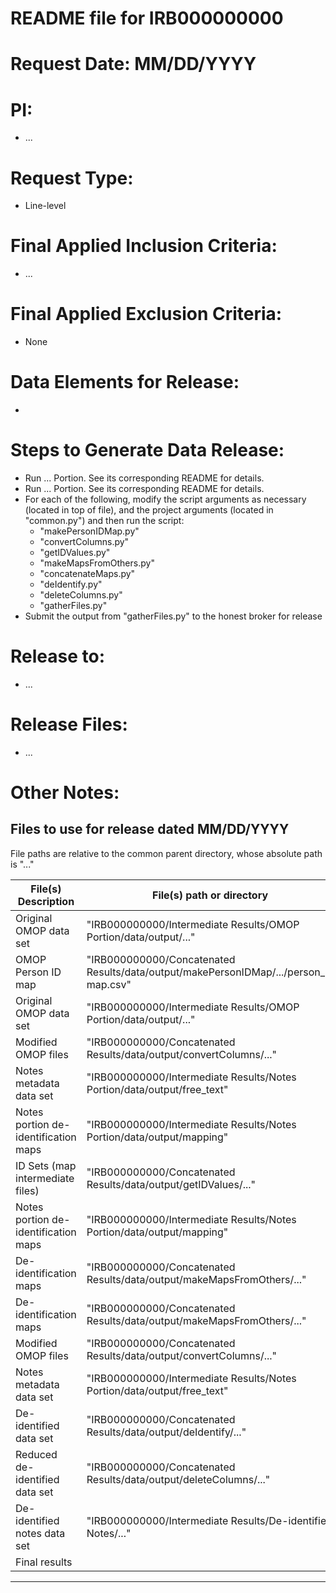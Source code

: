 # README file for IRB000000000

# Request Date: MM/DD/YYYY

# PI: 
 - ...

# Request Type:
 - Line-level

# Final Applied Inclusion Criteria:
 - ...

# Final Applied Exclusion Criteria:
 - None

# Data Elements for Release:
 - 

# Steps to Generate Data Release:
 - Run ... Portion. See its corresponding README for details.
 - Run ... Portion. See its corresponding README for details.
 - For each of the following, modify the script arguments as necessary (located in top of file), and the project arguments (located in "common.py") and then run the script:
   - "makePersonIDMap.py"
   - "convertColumns.py"
   - "getIDValues.py"
   - "makeMapsFromOthers.py"
   - "concatenateMaps.py"
   - "deIdentify.py"
   - "deleteColumns.py"
   - "gatherFiles.py"
 - Submit the output from "gatherFiles.py" to the honest broker for release

# Release to:
 - ...

# Release Files:
 - ...

# Other Notes:

## Files to use for release dated MM/DD/YYYY

File paths are relative to the common parent directory, whose absolute path is "..."

| File(s) Description                  | File(s) path or directory                                                             | Process that uses the file(s) |
| ------------------------------------ | ------------------------------------------------------------------------------------- | ----------------------------- |
| Original OMOP data set               | "IRB000000000/Intermediate Results/OMOP Portion/data/output/..."                      | makePersonIDMaps.py           |
| OMOP Person ID map                   | "IRB000000000/Concatenated Results/data/output/makePersonIDMap/.../person_id map.csv" | convertColumns.py             |
| Original OMOP data set               | "IRB000000000/Intermediate Results/OMOP Portion/data/output/..."                      | convertColumns.py             |
| Modified OMOP files                  | "IRB000000000/Concatenated Results/data/output/convertColumns/..."                    | getIDValues.py                |
| Notes metadata data set              | "IRB000000000/Intermediate Results/Notes Portion/data/output/free_text"               | getIDValues.py                |
| Notes portion de-identification maps | "IRB000000000/Intermediate Results/Notes Portion/data/output/mapping"                 | makeMapsFromOthers.py         |
| ID Sets (map intermediate files)     | "IRB000000000/Concatenated Results/data/output/getIDValues/..."                       | makeMapsFromOthers.py         |
| Notes portion de-identification maps | "IRB000000000/Intermediate Results/Notes Portion/data/output/mapping"                 | concatenateMaps.py            |
| De-identification maps               | "IRB000000000/Concatenated Results/data/output/makeMapsFromOthers/..."                | concatenateMaps.py            |
| De-identification maps               | "IRB000000000/Concatenated Results/data/output/makeMapsFromOthers/..."                | deIdentify.py                 |
| Modified OMOP files                  | "IRB000000000/Concatenated Results/data/output/convertColumns/..."                    | deIdentify.py                 |
| Notes metadata data set              | "IRB000000000/Intermediate Results/Notes Portion/data/output/free_text"               | deIdentify.py                 |
| De-identified data set               | "IRB000000000/Concatenated Results/data/output/deIdentify/..."                        | deleteColumns.py              |
| Reduced de-identified data set       | "IRB000000000/Concatenated Results/data/output/deleteColumns/..."                     | gatherFiles.py                |
| De-identified notes data set         | "IRB000000000/Intermediate Results/De-identified Notes/..."                           | gatherFiles.py                |
| Final results                        |                                                                                       | Honest broker                 |

____________________________________________________________
